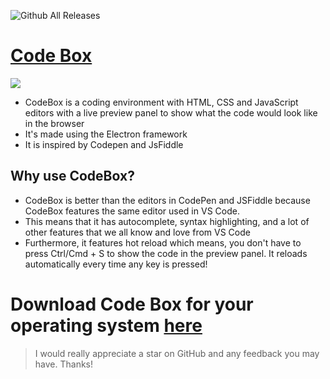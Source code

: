 ![Github All Releases](https://img.shields.io/github/downloads/virejdasani/codebox/total.svg)
# [Code Box](https://virejdasani.github.io/CodeBox/)
<!-- ![CodeBox-Preview](https://dev-to-uploads.s3.amazonaws.com/uploads/articles/hxnzeq390mx60u4ty28c.png) -->
![](https://github.com/virejdasani/CodeBox/blob/master/assets/CodeBox-Gif-Preview.gif)

- CodeBox is a coding environment with HTML, CSS and JavaScript editors with a live preview panel to show what the code would look like in the browser
- It's made using the Electron framework
- It is inspired by Codepen and JsFiddle
## Why use CodeBox?
- CodeBox is better than the editors in CodePen and JSFiddle because CodeBox features the same editor used in VS Code.
- This means that it has autocomplete, syntax highlighting, and a lot of other features that we all know and love from VS Code
- Furthermore, it features hot reload which means, you don't have to press Ctrl/Cmd + S to show the code in the preview panel. It reloads automatically every time any key is pressed!

# Download Code Box for your operating system [here](https://virejdasani.github.io/CodeBox/) 

> I would really appreciate a star on GitHub and any feedback you may have. Thanks!
